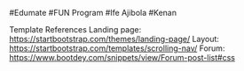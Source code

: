 #Edumate
#FUN Program
#Ife Ajibola
#Kenan

Template References
Landing page: https://startbootstrap.com/themes/landing-page/
Layout: https://startbootstrap.com/templates/scrolling-nav/
Forum: https://www.bootdey.com/snippets/view/Forum-post-list#css
